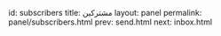 id: subscribers
title: مشترکین
layout: panel
permalink: panel/subscribers.html
prev: send.html
next: inbox.html
